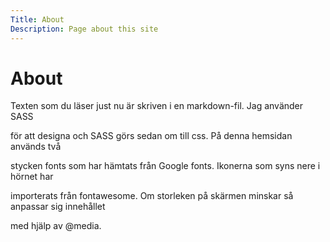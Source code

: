 ```yaml
---
Title: About
Description: Page about this site
---
```


About
==================

Texten som du läser just nu är skriven i en markdown-fil. Jag använder SASS

för att designa och SASS görs sedan om till css. På denna hemsidan används två

stycken fonts som har hämtats från Google fonts. Ikonerna som syns nere i hörnet har

importerats från fontawesome. Om storleken på skärmen minskar så anpassar sig innehållet

med hjälp av @media.